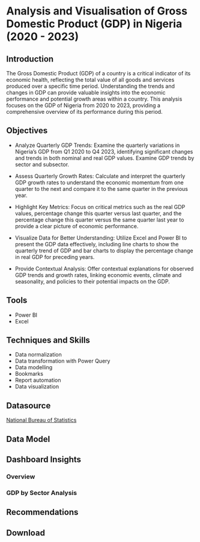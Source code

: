 # Analysis and Visualisation of Gross Domestic Product (GDP) in Nigeria (2020 - 2023)

## Introduction
The Gross Domestic Product (GDP) of a country is a critical indicator of its economic health, reflecting the total value of all goods and services produced over a specific time period. Understanding the trends and changes in GDP can provide valuable insights into the economic performance and potential growth areas within a country. This analysis focuses on the GDP of Nigeria from 2020 to 2023, providing a comprehensive overview of its performance during this period.

## Objectives

- Analyze Quarterly GDP Trends: Examine the quarterly variations in Nigeria’s GDP from Q1 2020 to Q4 2023, identifying significant changes and trends in both nominal and real GDP values. Examine GDP trends by sector and subsector.

- Assess Quarterly Growth Rates: Calculate and interpret the quarterly GDP growth rates to understand the economic momentum from one quarter to the next and compare it to the same quarter in the previous year.

- Highlight Key Metrics: Focus on critical metrics such as the real GDP values, percentage change this quarter versus last quarter, and the percentage change this quarter versus the same quarter last year to provide a clear picture of economic performance.

- Visualize Data for Better Understanding: Utilize Excel and Power BI to present the GDP data effectively, including line charts to show the quarterly trend of GDP and bar charts to display the percentage change in real GDP for preceding years.

- Provide Contextual Analysis: Offer contextual explanations for observed GDP trends and growth rates, linking economic events, climate and seasonality, and policies to their potential impacts on the GDP.


## Tools
- Power BI
- Excel

## Techniques and Skills
- Data normalization
- Data transformation with Power Query
- Data modelling
- Bookmarks
- Report automation
- Data visualization

## Datasource
<a href = "https://nigerianstat.gov.ng/elibrary/read/1241460"> National Bureau of Statistics </a>

## Data Model

## Dashboard Insights
### Overview
### GDP by Sector Analysis

## Recommendations

## Download

